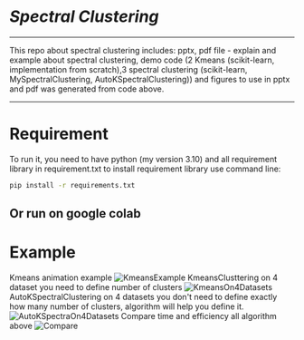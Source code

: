 # ***Spectral Clustering***
----

This repo about spectral clustering includes: pptx, pdf file - explain and example about spectral clustering, demo code (2 Kmeans (scikit-learn, implementation from scratch),3 spectral clustering (scikit-learn, MySpectralClustering, AutoKSpectralClustering)) and figures to use in pptx and pdf was generated from code above.

----  
# Requirement
To run it, you need to have python (my version 3.10) and all requirement library in requirement.txt
to install requirement library use command line: 
```bash
pip install -r requirements.txt
```
Or run on google colab
---
# Example
Kmeans animation example
![KmeansExample](https://user-images.githubusercontent.com/105123355/210204993-dcaff911-e91f-4fbb-96b1-e5abfcc9eb8b.png)
KmeansClusttering on 4 dataset you need to define number of clusters
![KmeansOn4Datasets](https://user-images.githubusercontent.com/105123355/210205911-40181792-7329-4587-bba7-825e2bdcdc46.png)
AutoKSpectralClustering on 4 datasets you don't need to define exactly how many number of clusters, algorithm will help you define it.
![AutoKSpectraOn4Datasets](https://user-images.githubusercontent.com/105123355/210206031-b1f1c5f7-c56b-43aa-a6ef-643885fc06b6.png)
Compare time and efficiency all algorithm above
![Compare](https://user-images.githubusercontent.com/105123355/210204898-9390bbbe-4088-4161-bb7c-1ae93696de9b.png)
